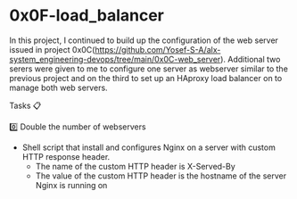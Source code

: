 # 0x0F-load_balancer

In this project, I continued to build up the configuration of the web server issued in project 0x0C(https://github.com/Yosef-S-A/alx-system_engineering-devops/tree/main/0x0C-web_server). Additional two serers were given to me to configure one server as webserver similar to the previous project and on the third to set up an HAproxy load balancer on to manage both web servers.

Tasks :clipboard:

:zero: Double the number of webservers

+ Shell script that install and configures Nginx on a server with custom HTTP response header.
  + The name of the custom HTTP header is X-Served-By
  + The value of the custom HTTP header is the hostname of the server Nginx is running on